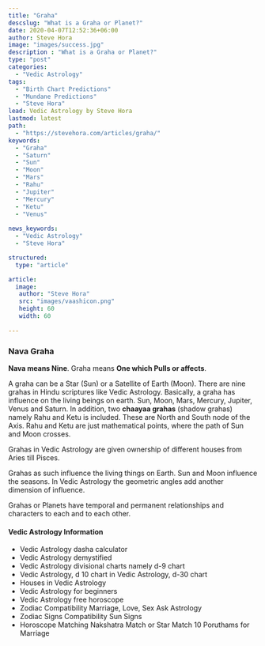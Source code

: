 ```yaml
---
title: "Graha"
descslug: "What is a Graha or Planet?"
date: 2020-04-07T12:52:36+06:00
author: Steve Hora
image: "images/success.jpg"
description : "What is a Graha or Planet?"
type: "post"
categories: 
  - "Vedic Astrology"
tags:
  - "Birth Chart Predictions"
  - "Mundane Predictions"
  - "Steve Hora"
lead: Vedic Astrology by Steve Hora
lastmod: latest 
path:
  - "https://stevehora.com/articles/graha/"
keywords:
  - "Graha"
  - "Saturn"
  - "Sun"
  - "Moon"
  - "Mars"
  - "Rahu"
  - "Jupiter"
  - "Mercury"
  - "Ketu"
  - "Venus"
  
news_keywords:
  - "Vedic Astrology"
  - "Steve Hora"

structured:
  type: "article"

article:
  image:
   author: "Steve Hora"
   src: "images/vaashicon.png"
   height: 60
   width: 60
  
---
```


### Nava Graha

**Nava means Nine**. Graha means  **One which Pulls or affects**.

A graha can be a Star (Sun) or a Satellite of Earth (Moon).
There are nine grahas in Hindu scriptures like Vedic Astrology.
Basically, a graha has influence on the living beings on earth.
Sun, Moon, Mars, Mercury, Jupiter, Venus and Saturn. In addition, two  **chaayaa grahas** (shadow grahas) namely Rahu and Ketu is included. These are North and South node of the Axis.
Rahu and Ketu are just mathematical points, where the path of Sun and Moon crosses.

Grahas in Vedic Astrology are given ownership of different houses from Aries till Pisces.

Grahas as such influence the living things on Earth. Sun and Moon influence the seasons. In Vedic Astrology the geometric angles add another dimension of influence.

Grahas or Planets have temporal and permanent relationships and characters to each and to each other.

[//]: # (This syntax works like a comment, and won't appear in any output. Below is html comment which will not be rendered but word counted)

#### Vedic Astrology Information

* Vedic Astrology dasha calculator
* Vedic Astrology demystified
* Vedic Astrology divisional charts namely d-9 chart
* Vedic Astrology, d 10 chart in Vedic Astrology, d-30 chart
* Houses in Vedic Astrology
* Vedic Astrology for beginners
* Vedic Astrology free horoscope
* Zodiac Compatibility   Marriage, Love, Sex Ask Astrology
* Zodiac Signs Compatibility   Sun Signs
* Horoscope Matching   Nakshatra Match or Star Match   10 Poruthams for Marriage
